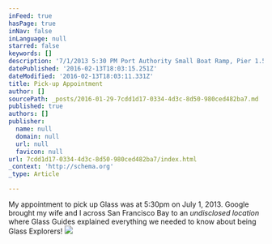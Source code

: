 ```yaml
---
inFeed: true
hasPage: true
inNav: false
inLanguage: null
starred: false
keywords: []
description: '7/1/2013 5:30 PM Port Authority Small Boat Ramp, Pier 1.5 The Embarcadero, San Francisco CA 94111'
datePublished: '2016-02-13T18:03:15.251Z'
dateModified: '2016-02-13T18:03:11.331Z'
title: Pick-up Appointment
author: []
sourcePath: _posts/2016-01-29-7cdd1d17-0334-4d3c-8d50-980ced482ba7.md
published: true
authors: []
publisher:
  name: null
  domain: null
  url: null
  favicon: null
url: 7cdd1d17-0334-4d3c-8d50-980ced482ba7/index.html
_context: 'http://schema.org'
_type: Article

---
```

My appointment to pick up Glass was at 5:30pm on July 1, 2013\. Google brought my wife and I across San Francisco Bay to an _undisclosed location_ where Glass Guides explained everything we needed to know about being Glass Explorers!
![](https://the-grid-user-content.s3-us-west-2.amazonaws.com/426f1c36-8852-4dba-9b6c-da1acbf7ed5e.jpg)